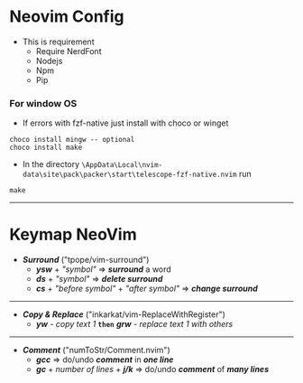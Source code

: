 # Neovim Config

- This is requirement
  - Require NerdFont
  - Nodejs
  - Npm
  - Pip

### For window OS

- If errors with fzf-native just install with choco or winget

```
choco install mingw -- optional
choco install make
```

- In the directory `\AppData\Local\nvim-data\site\pack\packer\start\telescope-fzf-native.nvim` run

```
make
```

---

# Keymap NeoVim

- **_Surround_** ("tpope/vim-surround")
  - **_ysw_** + _"symbol"_ => **_surround_** a word
  - **_ds_** + _"symbol"_ => **_delete surround_**
  - **_cs_** + _"before symbol"_ + _"after symbol"_ => **_change surround_**

---

- **_Copy & Replace_** ("inkarkat/vim-ReplaceWithRegister")
  - **_yw_** - _copy text 1_ **`then`** **_grw_** - _replace text 1 with others_

---

- **_Comment_** ("numToStr/Comment.nvim")
  - **_gcc_** => do/undo **_comment_** in **_one line_**
  - **_gc_** + _number of lines_ + **_j/k_** => do/undo **_comment_** of **_many lines_**

